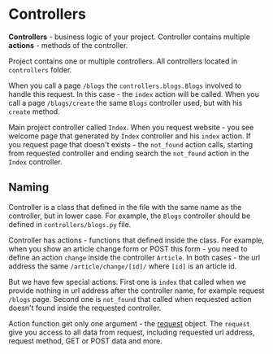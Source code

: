 Controllers
===

**Controllers** - business logic of your project. Controller contains multiple **actions** - methods of the controller.

Project contains one or multiple controllers. All controllers located in `controllers` folder.

When you call a page `/blogs` the `controllers.blogs.Blogs` involved to handle this request. In this case - the `index` action will be called. When you call a page `/blogs/create` the same `Blogs` controller used, but with his `create` method.

Main project controller called `Index`. When you request website - you see welcome page that generated by `Index` controller and his `index` action. If you request page that doesn't exists - the `not_found` action calls, starting from requested controller and ending search the `not_found` action in the `Index` controller.


Naming
---

Controller is a class that defined in the file with the same name as the controller, but in lower case. For example, the `Blogs` controller should be defined in `controllers/blogs.py` file.

Controller has actions - functions that defined inside the class. For example, when you show an article change form or POST this form - you need to define an action `change` inside the controller `Article`. In both cases - the url address the same `/article/change/[id]/` where `[id]` is an article id.

But we have few special actions. First one is `index` that called when we provide nothing in url address after the controller name, for example request `/blogs` page. Second one is `not_found` that called when requested action doesn't found inside the requested controller.

Action function get only one argument - the [request](request.md) object. The `request` give you access to all data from request, including requested url address, request method, GET or POST data and more.